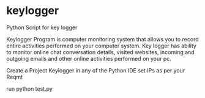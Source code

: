 # keylogger
Python Script for key logger

Keylogger Program is computer monitoring system that allows you to record entire activities performed on your computer system. Key logger has ability to monitor online chat conversation details, visited websites, incoming and outgoing emails and other online activities performed on your pc.


Create a Project Keylogger in any of the Python IDE
set IPs as per your Reqmt

run python test.py
